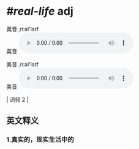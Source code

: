 # ***\#real-life*** adj
英音 ˌriːəl'laɪf  
英音
<audio src="./media/real-life1.aac" controls="controls"></audio>

美音 ˌriːəl'laɪf  
美音
<audio src="./media/real-life2.aac" controls="controls"></audio>



| 词频 2 |  

英文释义
---
### 1.**真实的，现实生活中的**  


